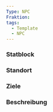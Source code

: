 ```yaml
---
Type: NPC
Fraktion:
tags:
  - Template
  - NPC
---
```

### Statblock 
### Standort
### Ziele
### Beschreibung